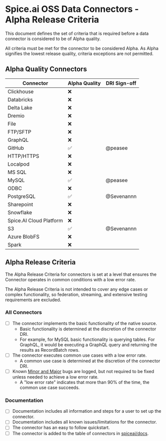 # Spice.ai OSS Data Connectors - Alpha Release Criteria

This document defines the set of criteria that is required before a data connector is considered to be of Alpha quality.

All criteria must be met for the connector to be considered Alpha. As Alpha signifies the lowest release quality, criteria exceptions are not permitted.

## Alpha Quality Connectors

| Connector               | Alpha Quality | DRI Sign-off |
| ----------------------- | ------------- | ------------ |
| Clickhouse              | ❌            |              |
| Databricks              | ❌            |              |
| Delta Lake              | ❌            |              |
| Dremio                  | ❌            |              |
| File                    | ❌            |              |
| FTP/SFTP                | ❌            |              |
| GraphQL                 | ❌            |              |
| GitHub                  | ✅            | @peasee      |
| HTTP/HTTPS              | ❌            |              |
| Localpod                | ❌            |              |
| MS SQL                  | ❌            |              |
| MySQL                   | ✅            | @peasee      |
| ODBC                    | ❌            |              |
| PostgreSQL              | ✅            | @Sevenannn   |
| Sharepoint              | ❌            |              |
| Snowflake               | ❌            |              |
| Spice.AI Cloud Platform | ❌            |              |
| S3                      | ✅            | @Sevenannn   |
| Azure BlobFS            | ❌            |              |
| Spark                   | ❌            |              |

## Alpha Release Criteria

The Alpha Release Criteria for connectors is set at a level that ensures the Connector operates in common conditions with a low error rate.

The Alpha Release Criteria is not intended to cover any edge cases or complex functionality, so federation, streaming, and extensive testing requirements are excluded.

### All Connectors

- [ ] The connector implements the basic functionality of the native source.
  - Basic functionality is determined at the discretion of the connector DRI.
  - For example, for MySQL basic functionality is querying tables. For GraphQL, it would be executing a GraphQL query and returning the results as RecordBatch rows.
- [ ] The connector executes common use cases with a low error rate.
  - A common use case is determined at the discretion of the connector DRI.
- [ ] Known [Minor and Major](../definitions.md) bugs are logged, but not required to be fixed unless needed to achieve a low error rate.
  - A "low error rate" indicates that more than 90% of the time, the common use case succeeds.

### Documentation

- [ ] Documentation includes all information and steps for a user to set up the connector.
- [ ] Documentation includes all known issues/limitations for the connector.
- [ ] The connector has an easy to follow quickstart.
- [ ] The connector is added to the table of connectors in [spiceai/docs](https://github.com/spiceai/docs).
